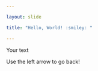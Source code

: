 ```yaml
---

layout: slide

title: "Hello, World! :smiley: "

---
```


Your text

Use the left arrow to go back!
